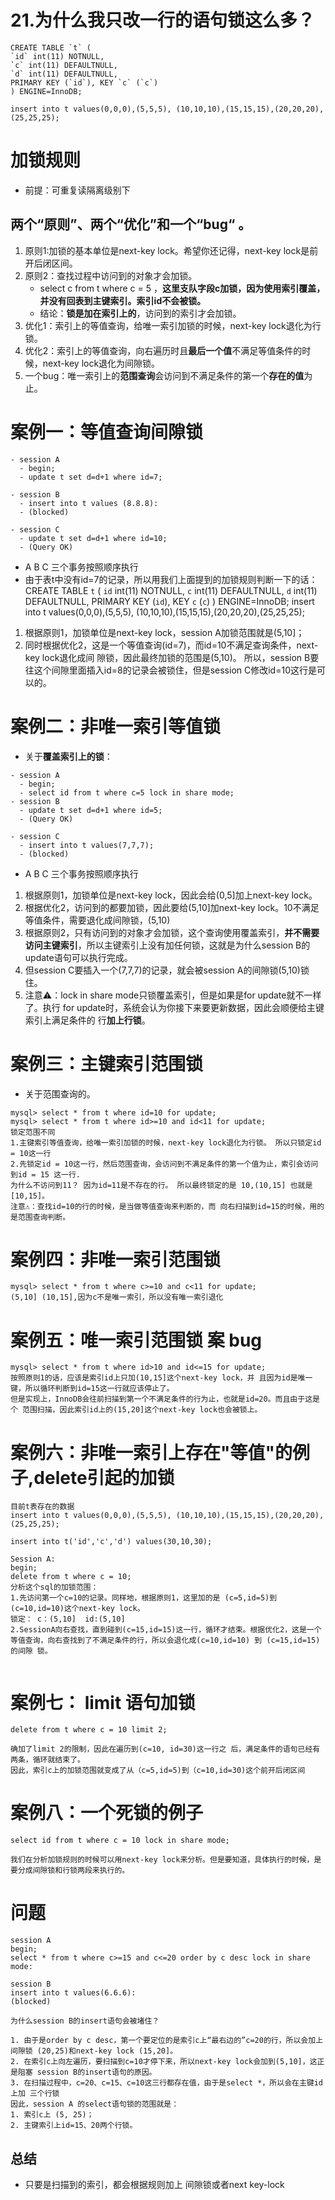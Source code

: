 # 21.为什么我只改一行的语句锁这么多？
```
CREATE TABLE `t` ( 
`id` int(11) NOTNULL, 
`c` int(11) DEFAULTNULL, 
`d` int(11) DEFAULTNULL, 
PRIMARY KEY (`id`), KEY `c` (`c`) 
) ENGINE=InnoDB; 

insert into t values(0,0,0),(5,5,5), (10,10,10),(15,15,15),(20,20,20),(25,25,25);

```

# 加锁规则
- 前提：可重复读隔离级别下
## 两个“原则”、两个“优化”和一个“bug“ 。
1. 原则1:加锁的基本单位是next-key lock。希望你还记得，next-key lock是前开后闭区间。
2. 原则2：查找过程中访问到的对象才会加锁。 
   - select c from t where c = 5 ，**这里支队字段c加锁，因为使用索引覆盖，并没有回表到主键索引。索引id不会被锁。**
   - 结论：**锁是加在索引上的**，访问到的索引才会加锁。
3. 优化1：索引上的等值查询，给唯一索引加锁的时候，next-key lock退化为行锁。
4. 优化2：索引上的等值查询，向右遍历时且**最后一个值**不满足等值条件的时候，next-key lock退化为间隙锁。
5. 一个bug：唯一索引上的**范围查询**会访问到不满足条件的第一个**存在的值**为止。


# 案例一：等值查询间隙锁
```
- session A
  - begin;
  - update t set d=d+1 where id=7;

- session B
  - insert into t values (8.8.8):
  - (blocked)

- session C
  - update t set d=d+1 where id=10;
  - (Query OK)
```


- A B C 三个事务按照顺序执行
- 由于表t中没有id=7的记录，所以用我们上面提到的加锁规则判断一下的话： CREATE TABLE `t` ( `id` int(11) NOTNULL, `c` int(11) DEFAULTNULL, `d` int(11) DEFAULTNULL, PRIMARY KEY (`id`), KEY `c` (`c`) ) ENGINE=InnoDB; insert into t values(0,0,0),(5,5,5), (10,10,10),(15,15,15),(20,20,20),(25,25,25);
1. 根据原则1，加锁单位是next-key lock，session A加锁范围就是(5,10]； 
2. 同时根据优化2，这是一个等值查询(id=7)，而id=10不满足查询条件，next-key lock退化成间 隙锁，因此最终加锁的范围是(5,10)。
所以，session B要往这个间隙里面插入id=8的记录会被锁住，但是session C修改id=10这行是可以的。


# 案例二：非唯一索引等值锁
- 关于**覆盖索引上的锁**：
  
```
- session A
  - begin;
  - select id from t where c=5 lock in share mode;
- session B
  - update t set d=d+1 where id=5;
  - (Query OK)

- session C
  - insert into t values(7,7,7);
  - (blocked)
```

- A B C 三个事务按照顺序执行
1. 根据原则1，加锁单位是next-key lock，因此会给(0,5]加上next-key lock。 
2. 根据优化2，访问到的都要加锁，因此要给(5,10]加next-key lock。10不满足等值条件，需要退化成间隙锁，(5,10)
3. 根据原则2，只有访问到的对象才会加锁，这个查询使用覆盖索引，**并不需要访问主键索引**，所以主键索引上没有加任何锁，这就是为什么session B的update语句可以执行完成。
4. 但session C要插入一个(7,7,7)的记录，就会被session A的间隙锁(5,10)锁住。
5. 注意⚠️：lock in share mode只锁覆盖索引，但是如果是for update就不一样了。执行 for update时，系统会认为你接下来要更新数据，因此会顺便给主键索引上满足条件的
   行**加上行锁**。



# 案例三：主键索引范围锁
- 关于范围查询的。
```
mysql> select * from t where id=10 for update; 
mysql> select * from t where id>=10 and id<11 for update;
锁定范围不同
1.主键索引等值查询，给唯一索引加锁的时候，next-key lock退化为行锁。 所以只锁定id = 10这一行
2.先锁定id = 10这一行，然后范围查询，会访问到不满足条件的第一个值为止，索引会访问到id = 15 这一行.
为什么不访问到11？ 因为id=11是不存在的行。 所以最终锁定的是 10,(10,15] 也就是[10,15]。
注意⚠️：查找id=10的行的时候，是当做等值查询来判断的，而 向右扫描到id=15的时候，用的是范围查询判断。
```

# 案例四：非唯一索引范围锁
```
mysql> select * from t where c>=10 and c<11 for update;
(5,10] (10,15],因为c不是唯一索引，所以没有唯一索引退化

```

# 案例五：唯一索引范围锁 案 bug


```
mysql> select * from t where id>10 and id<=15 for update;
按照原则1的话，应该是索引id上只加(10,15]这个next-key lock，并 且因为id是唯一键，所以循环判断到id=15这一行就应该停止了。
但是实现上，InnoDB会往前扫描到第一个不满足条件的行为止，也就是id=20。而且由于这是个 范围扫描，因此索引id上的(15,20]这个next-key lock也会被锁上。

```

# 案例六：非唯一索引上存在"等值"的例子,delete引起的加锁

```
目前t表存在的数据
insert into t values(0,0,0),(5,5,5), (10,10,10),(15,15,15),(20,20,20),(25,25,25);

insert into t('id','c','d') values(30,10,30);

Session A:
begin;
delete from t where c = 10;
分析这个sql的加锁范围：
1.先访问第一个c=10的记录。同样地，根据原则1，这里加的是 (c=5,id=5)到(c=10,id=10)这个next-key lock。 
锁定： c：(5,10]  id:(5,10] 
2.SessionA向右查找，直到碰到(c=15,id=15)这一行，循环才结束。根据优化2，这是一个等值查询，向右查找到了不满足条件的行，所以会退化成(c=10,id=10) 到 (c=15,id=15)的间隙 锁。


```


# 案例七： limit 语句加锁
```
delete from t where c = 10 limit 2;

确加了limit 2的限制，因此在遍历到(c=10, id=30)这一行之 后，满足条件的语句已经有两条，循环就结束了。
因此，索引c上的加锁范围就变成了从（c=5,id=5)到（c=10,id=30)这个前开后闭区间
```


# 案例八：一个死锁的例子

```
select id from t where c = 10 lock in share mode;
  
我们在分析加锁规则的时候可以用next-key lock来分析。但是要知道，具体执行的时候，是要分成间隙锁和行锁两段来执行的。
```


# 问题

```
session A
begin;
select * from t where c>=15 and c<=20 order by c desc lock in share mode:

session B
insert into t values(6.6.6):
(blocked)

为什么session B的insert语句会被堵住？

1. 由于是order by c desc，第一个要定位的是索引c上“最右边的”c=20的行，所以会加上间隙锁 (20,25)和next-key lock (15,20]。 
2. 在索引c上向左遍历，要扫描到c=10才停下来，所以next-key lock会加到(5,10]，这正是阻塞 session B的insert语句的原因。 
3. 在扫描过程中，c=20、c=15、c=10这三行都存在值，由于是select *，所以会在主键id上加 三个行锁
因此，session A 的select语句锁的范围就是： 
1. 索引c上 (5, 25)； 
2. 主键索引上id=15、20两个行锁。
```

## 总结
- 只要是扫描到的索引，都会根据规则加上 间隙锁或者next key-lock